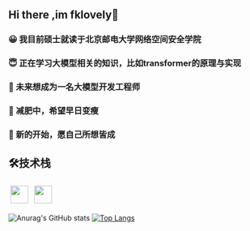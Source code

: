 ## Hi there ,im fklovely👋



### 😀 我目前硕士就读于北京邮电大学网络空间安全学院
### 😇 正在学习大模型相关的知识，比如transformer的原理与实现
### 🥕 未来想成为一名大模型开发工程师
### 💬 减肥中，希望早日变瘦
### 🐯 新的开始，愿自己所想皆成



## 🛠技术栈
<p>
  
  <img src="https://raw.githubusercontent.com/alexnaiman/alexnaiman/master/resources/dev/java.svg" height="35px" style="vertical-align:top; margin:6px 4px"  alt=""/>
  <img src="https://raw.githubusercontent.com/alexnaiman/alexnaiman/master/resources/dev/python.svg" height="35px" style="vertical-align:top; margin:6px 4px"  alt=""/> 
</p>



![Anurag's GitHub stats](https://github-readme-stats.vercel.app/api?username=fklovely&show_icons=true&theme=radical)
[![Top Langs](https://github-readme-stats.vercel.app/api/top-langs/?username=fklovely)](https://github.com/anuraghazra/github-readme-stats)
